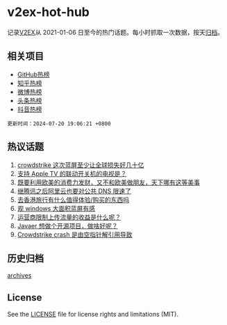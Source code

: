 # v2ex-hot-hub

 记录[V2EX](https://www.v2ex.com/)从 2021-01-06 日至今的热门话题。每小时抓取一次数据，按天[归档](archives)。
 
 ## 相关项目

- [GitHub热榜](https://github.com/snaildev/github-hot-hub)
- [知乎热榜](https://github.com/snaildev/zhihu-hot-hub)
- [微博热榜](https://github.com/snaildev/weibo-hot-hub)
- [头条热榜](https://github.com/snaildev/toutiao-hot-hub)
- [抖音热榜](https://github.com/snaildev/douyin-hot-hub)


 `更新时间：2024-07-20 19:06:21 +0800`

## 热议话题

1. [crowdstrike 这次蓝屏至少让全球损失好几十亿](https://www.v2ex.com/t/1058707)
1. [支持 Apple TV 的联动开关机的电视是？](https://www.v2ex.com/t/1058681)
1. [既要利用欧美的消费力发财，又不和欧美做朋友，天下哪有这等美事](https://www.v2ex.com/t/1058810)
1. [继腾讯之后阿里云也要对公共 DNS 限速了](https://www.v2ex.com/t/1058732)
1. [去香港旅行有什么值得体验/购买的东西吗](https://www.v2ex.com/t/1058746)
1. [观 windows 大面积蓝屏有感](https://www.v2ex.com/t/1058716)
1. [运营商限制上传流量的收益是什么呢？](https://www.v2ex.com/t/1058674)
1. [Javaer 想做个开源项目，做啥好呢？](https://www.v2ex.com/t/1058722)
1. [Crowdstrike crash 是由空指针解引用导致](https://www.v2ex.com/t/1058738)

## 历史归档

[archives](archives)

## License

See the [LICENSE](LICENSE) file for license rights and limitations (MIT).
